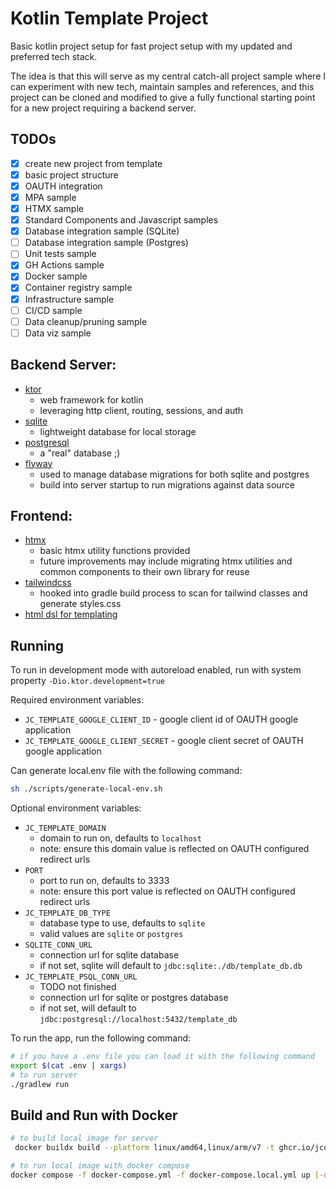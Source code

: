 # Kotlin Template Project

Basic kotlin project setup for fast project setup with my updated and preferred tech stack.

The idea is that this will serve as my central catch-all project sample where I can experiment with new tech, maintain
samples and references, and this project can be cloned and modified to give a fully functional starting point for a new
project requiring a backend server.

## TODOs

- [x] create new project from template
- [x] basic project structure
- [x] OAUTH integration
- [x] MPA sample
- [x] HTMX sample
- [x] Standard Components and Javascript samples
- [x] Database integration sample (SQLite)
- [ ] Database integration sample (Postgres)
- [ ] Unit tests sample
- [x] GH Actions sample
- [x] Docker sample
- [x] Container registry sample
- [x] Infrastructure sample
- [ ] CI/CD sample
- [ ] Data cleanup/pruning sample
- [ ] Data viz sample

## Backend Server:

- [ktor](https://ktor.io/)
    - web framework for kotlin
    - leveraging http client, routing, sessions, and auth
- [sqlite](https://sqlite.org/index.html)
    - lightweight database for local storage
- [postgresql](https://www.postgresql.org/)
    - a "real" database ;)
- [flyway](https://flywaydb.org/)
    - used to manage database migrations for both sqlite and postgres
    - build into server startup to run migrations against data source

## Frontend:

- [htmx](https://htmx.org/)
    - basic htmx utility functions provided
    - future improvements may include migrating htmx utilities and common components to their own library for reuse
- [tailwindcss](https://tailwindcss.com/)
    - hooked into gradle build process to scan for tailwind classes and generate styles.css
- [html dsl for templating](https://kotlinlang.org/docs/typesafe-html-dsl.html)

## Running

To run in development mode with autoreload enabled, run with system property `-Dio.ktor.development=true`

Required environment variables:

- `JC_TEMPLATE_GOOGLE_CLIENT_ID` - google client id of OAUTH google application
- `JC_TEMPLATE_GOOGLE_CLIENT_SECRET` - google client secret of OAUTH google application

Can generate local.env file with the following command:

```bash 
sh ./scripts/generate-local-env.sh
```

Optional environment variables:

- `JC_TEMPLATE_DOMAIN`
    - domain to run on, defaults to `localhost`
    - note: ensure this domain value is reflected on OAUTH configured redirect urls
- `PORT`
    - port to run on, defaults to 3333
    - note: ensure this port value is reflected on OAUTH configured redirect urls
- `JC_TEMPLATE_DB_TYPE`
    - database type to use, defaults to `sqlite`
    - valid values are `sqlite` or `postgres`
- `SQLITE_CONN_URL`
    - connection url for sqlite database
    - if not set, sqlite will default to `jdbc:sqlite:./db/template_db.db`
- `JC_TEMPLATE_PSQL_CONN_URL`
    - TODO not finished
    - connection url for sqlite or postgres database
    - if not set, will default to `jdbc:postgresql://localhost:5432/template_db`

To run the app, run the following command:

```bash
# if you have a .env file you can load it with the following command
export $(cat .env | xargs)
# to run server
./gradlew run
```

## Build and Run with Docker

```bash
# to build local image for server 
 docker buildx build --platform linux/amd64,linux/arm/v7 -t ghcr.io/jcollingwood/jc-kotlin-template/server:0.0.0 -f server/Dockerfile .

# to run local image with docker compose
docker compose -f docker-compose.yml -f docker-compose.local.yml up [-d]
```

